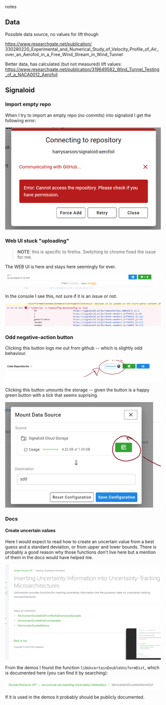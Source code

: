 notes

## Data

Possible data source, no values for lift though

https://www.researchgate.net/publication/
330280220_Experimental_and_Numerical_Study_of_Velocity_Profile_of_Air_over_an_Aerofoil_in_a_Free_Wind_Stream_in_Wind_Tunnel

Better data, has calculated (but not measured) lift values:
https://www.researchgate.net/publication/319649582_Wind_Tunnel_Testing_of_a_NACA0012_Aerofoil


## Signaloid

### Import empty repo

When I try to import an empty repo (no commits) into signaloid I get the following error:

![empty repo errory](images/notes/signaloid-repo-empty-error.png)

### Web UI stuck "uploading"

> **NOTE**: this is specific to firefox. Switching to chrome fixed the issue for me.

The WEB UI is here and stays here seemingly for ever.

![web UI stuck with status uploading](images/notes/stuck-uploading.png)

In the console I see this, not sure if it is an issue or not.

![console error](images/notes/console-error.png)

### Odd negative-action button

Clicking this button logs me out from github -- which is slightly odd behaviour.

![](images/notes/odd-logout-button.png)

Clicking this button umounts the storage -- given the button is a happy green button with a tick that seems suprising.

![](images/notes/odd-umount-storage-button.png)

### Docs

#### Create uncertain values

Here I would expect to read how to create an uncertain value from a best guess and a standard deviation, or from upper and lower bounds.
There is probably a good reason why those functions don't live here but a mention of them in the docs would have helped me.

![](images/notes/inserting-uncertain-docs.png)

From the demos I found the function `libUncertainDoubleUniformDist`, which is documented here (you can find it by searching):

![](images/notes/the-useful-functions-live-here-you-can-run-but-cannot-hide.png)

If it is used in the demos it probably should be publicly documented.